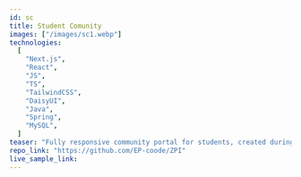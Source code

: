 ```yaml
---
id: sc
title: Student Comunity
images: ["/images/sc1.webp"]
technologies:
  [
    "Next.js",
    "React",
    "JS",
    "TS",
    "TailwindCSS",
    "DaisyUI",
    "Java",
    "Spring",
    "MySQL",
  ]
teaser: "Fully responsive community portal for students, created during ZPI (Team Engineering Project). Here I was resposible for designing and implementig frontend and database project. Project is still under develop so repository is not public. If you want details contat me."
repo_link: "https://github.com/EP-coode/ZPI"
live_sample_link:
---
```

